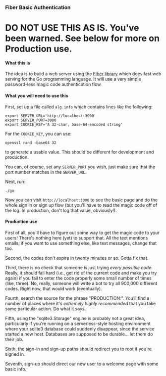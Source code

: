 ### Fiber Basic Authentication

# DO NOT USE THIS AS IS. You've been warned. See below for more on Production use.

#### What this is

The idea is to build a web server using the [Fiber library](https://gofiber.io) which
does fast web serving for the Go programming language. It will use a very simple
password-less magic code authentication flow.

#### What you will need to use this

First, set up a file called `alg.info` which contains lines like the following:

    export SERVER_URL='http://localhost:3000'
    export SERVER_PORT=3000
    export COOKIE_KEY='A 32-char, base-64-encoded string'

For the `COOKIE_KEY`, you can use:

    openssl rand -base64 32

to generate a usable value. This should be different for development and production.

You can, of course, set any `SERVER_PORT` you wish, just make sure that the port
number matches in the `SERVER_URL`.

Next, run:

    ./go

Now you can visit `http://localhost:3000` to see the basic page and do the whole sign in
or sign up flow (but you'll have to read the magic code off of the log. In production,
don't log that value, obviously!).

#### Production use

First of all, you'll have to figure out some way to get the magic code to your
users! There's nothing here (yet) to support that. All the text mentions emails;
if you want to use something else, like text messages, change that too.

Second, the codes don't expire in twenty minutes or so. Gotta fix that.

Third, there is no check that someone is just trying *every possible code*. Really,
it should fail hard (i.e., get rid of the current code and make you try again) if
you fail to enter the code properly some small number of times (like, three). No,
really, someone will write a bot to try all 900,000 different codes. Right now, that
would work (eventually).

Fourth, search the source for the phrase "PRODUCTION:". You'll find a number of places
where it's *extremely highly recommended* that you take some particular action. Do what
it says.

Fifth, using the "sqlite3.Storage" engine is probably not a great idea, particularly
if you're running on a serverless-style hosting environment where your sqlite3 database
could suddenly disappear, since the service started a new host. Databases are supposed
to be durable... let them do their job.

Sixth, the sign-in and sign-up paths should redirect you to root if you're signed in.

Seventh, sign-up should direct our new user to a welcome page with some basic info.
